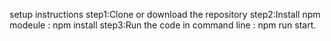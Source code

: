 setup instructions
step1:Clone or download the repository
step2:Install npm modeule : npm install
step3:Run the code in command line : npm run start.
